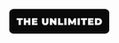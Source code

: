 <img src="https://github.com/AlexeyShpavda/alexeyshpavda/blob/master/assets/the_unlimited.png" alt="The Unlimited" width="180"/>